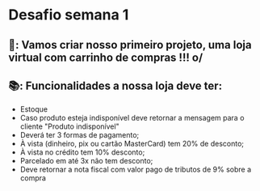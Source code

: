 # Desafio semana 1

## 📝: Vamos criar nosso primeiro projeto, uma loja virtual com carrinho de compras !!! o/

## 📚: Funcionalidades a nossa loja deve ter:
* Estoque
* Caso produto esteja indisponível deve retornar a mensagem para o cliente "Produto indisponível"
* Deverá ter 3 formas de pagamento;
* À vista (dinheiro, pix ou cartão MasterCard) tem 20% de desconto;
* À vista no crédito tem 10% desconto;
* Parcelado em até 3x não tem desconto;
* Deve retornar a nota fiscal com valor pago de tributos de 9% sobre a compra
